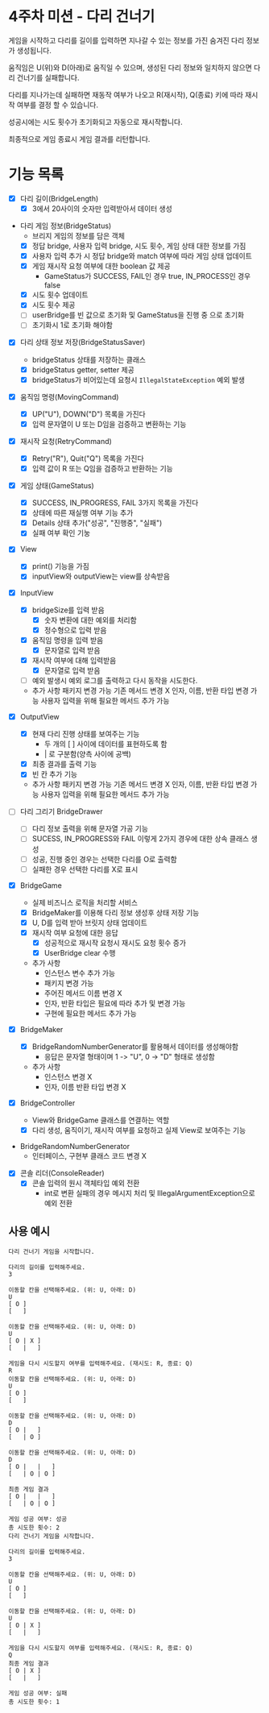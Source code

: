 # 4주차 미션 - 다리 건너기

게임을 시작하고 다리를 길이를 입력하면 지나갈 수 있는 정보를 가진 숨겨진 다리 정보가 생성됩니다.

움직임은 U(위)와 D(아래)로 움직일 수 있으며, 생성된 다리 정보와 일치하지 않으면 다리 건너기를 실패합니다.

다리를 지나가는데 실패하면 재동작 여부가 나오고 R(재시작), Q(종료) 키에 따라 재시작 여부를
결정 할 수 있습니다.

성공시에는 시도 횟수가 초기화되고 자동으로 재시작합니다.

최종적으로 게임 종료시 게임 결과를 리턴합니다.


# 기능 목록

- [x] 다리 길이(BridgeLength)
  - [x] 3에서 20사이의 숫자만 입력받아서 데이터 생성

- 다리 게임 정보(BridgeStatus)
  - 브리지 게임의 정보를 담은 객체
  - [x] 정답 bridge, 사용자 입력 bridge, 시도 횟수, 게임 상태 대한 정보를 가짐
  - [x] 사용자 입력 추가 시 정답 bridge와 match 여부에 따라 게임 상태 업데이트
  - [x] 게임 재시작 요청 여부에 대한 boolean 값 제공
    - GameStatus가 SUCCESS, FAIL인 경우 true, IN_PROCESS인 경우 false
  - [x] 시도 횟수 업데이트
  - [x] 시도 횟수 제공
  - [ ] userBridge를 빈 값으로 초기화 및 GameStatus을 진행 중 으로 초기화
  - [ ] 초기화시 1로 초기화 해야함

- [x] 다리 상태 정보 저장(BridgeStatusSaver)
  - bridgeStatus 상태를 저장하는 클래스
  - [x] bridgeStatus getter, setter 제공
  - [x] bridgeStatus가 비어있는데 요청시 `IllegalStateException` 예외 발생

- [x] 움직임 명령(MovingCommand)
  - [x] UP("U"), DOWN("D") 목록을 가진다
  - [x] 입력 문자열이 U 또는 D임을 검증하고 변환하는 기능

- [x] 재시작 요청(RetryCommand)
  - [x] Retry("R"), Quit("Q") 목록을 가진다
  - [x] 입력 값이 R 또는 Q임을 검증하고 반환하는 기능

- [x] 게임 상태(GameStatus)
  - [x] SUCCESS, IN_PROGRESS, FAIL 3가지 목록을 가진다
  - [x] 상태에 따른 재실행 여부 기능 추가
  - [x] Details 상태 추가("성공", "진행중", "실패")
  - [x] 실패 여부 확인 기눙

- [x] View
  - [x] print() 기능을 가짐
  - [x] inputView와 outputView는 view를 상속받음

- [x] InputView
  - [x] bridgeSize를 입력 받음
    - [x] 숫자 변환에 대한 예외를 처리함
    - [x] 정수형으로 입력 받음
  - [x] 움직임 명령을 입력 받음
    - [x] 문자열로 입력 받음
  - [x] 재시작 여부에 대해 입력받음
    - [x] 문자열로 입력 받음
  - [ ] 예외 발생시 예외 로그를 출력하고 다시 동작을 시도한다.
  - 추가 사항
    패키지 변경 가능
    기존 메서드 변경 X
    인자, 이름, 반환 타입 변경 가능
    사용자 입력을 위해 필요한 메서드 추가 가능

- [x] OutputView
  - [x] 현재 다리 진행 상태를 보여주는 기능
    - 두 개의 [ ] 사이에 데이터를 표현하도록 함
    - | 로 구분함(양측 사이에 공백)
  - [x] 최종 결과를 출력 기능
  - [x] 빈 칸 추가 기능
  - 추가 사항
    패키지 변경 가능
    기존 메서드 변경 X
    인자, 이름, 반환 타입 변경 가능
    사용자 입력을 위해 필요한 메서드 추가 가능

- [ ] 다리 그리기 BridgeDrawer
  - [ ] 다리 정보 출력을 위해 문자열 가공 기능
  - [ ] SUCESS, IN_PROGRESS와 FAIL 이렇게 2가지 경우에 대한 상속 클래스 생성
  - [ ] 성공, 진행 중인 경우는 선택한 다리를 O로 출력함
  - [ ] 실패한 경우 선택한 다리를 X로 표시

- [x] BridgeGame
  - 실제 비즈니스 로직을 처리할 서비스
  - [x] BridgeMaker를 이용해 다리 정보 생성후 상태 저장 기능
  - [x] U, D를 입력 받아 브릿지 상태 업데이트
  - [x] 재시작 여부 요청에 대한 응답
    - [x] 성공적으로 재시작 요청시 재시도 요청 횟수 증가
    - [x] UserBridge clear 수행
  - 추가 사항
    - 인스턴스 변수 추가 가능
    - 패키지 변경 가능
    - 주어진 메서드 이름 변경 X
    - 인자, 반환 타입은 필요에 따라 추가 및 변경 가능
    - 구현에 필요한 메서드 추가 가능

- [x] BridgeMaker
  - [x] BridgeRandomNumberGenerator를 활용해서 데이터를 생성해야함
    - 응답은 문자열 형태이며 1 -> "U", 0 -> "D" 형태로 생성함
  - 추가 사항
    - 인스턴스 변경 X
    - 인자, 이름 반환 타입 변경 X
    
- [x] BridgeController
  - View와 BridgeGame 클래스를 연결하는 역할
  - [x] 다리 생성, 움직이기, 재시작 여부를 요청하고 실제 View로 보여주는 기능
- BridgeRandomNumberGenerator
  - 인터페이스, 구현부 클래스 코드 변경 X

- [x] 콘솔 리더(ConsoleReader)
  - [x] 콘솔 입력의 원시 객체타입 예외 전환
    - int로 변환 실패의 경우 메시지 처리 및 IllegalArgumentException으로 예외 전환


## 사용 예시

```text
다리 건너기 게임을 시작합니다.

다리의 길이를 입력해주세요.
3

이동할 칸을 선택해주세요. (위: U, 아래: D)
U
[ O ]
[   ]

이동할 칸을 선택해주세요. (위: U, 아래: D)
U
[ O | X ]
[   |   ]

게임을 다시 시도할지 여부를 입력해주세요. (재시도: R, 종료: Q)
R
이동할 칸을 선택해주세요. (위: U, 아래: D)
U
[ O ]
[   ]

이동할 칸을 선택해주세요. (위: U, 아래: D)
D
[ O |   ]
[   | O ]

이동할 칸을 선택해주세요. (위: U, 아래: D)
D
[ O |   |   ]
[   | O | O ]

최종 게임 결과
[ O |   |   ]
[   | O | O ]

게임 성공 여부: 성공
총 시도한 횟수: 2
다리 건너기 게임을 시작합니다.

다리의 길이를 입력해주세요.
3

이동할 칸을 선택해주세요. (위: U, 아래: D)
U
[ O ]
[   ]

이동할 칸을 선택해주세요. (위: U, 아래: D)
U
[ O | X ]
[   |   ]

게임을 다시 시도할지 여부를 입력해주세요. (재시도: R, 종료: Q)
Q
최종 게임 결과
[ O | X ]
[   |   ]

게임 성공 여부: 실패
총 시도한 횟수: 1

```